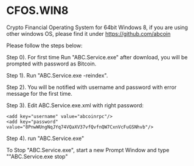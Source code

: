 CFOS.WIN8
=========

Crypto Financial Operating System for 64bit Windows 8, if you are using other windows OS, please find it under https://github.com/abcoin

Please follow the steps below:

Step 0). For first time Run "ABC.Service.exe" after download, you will be prompted with password as Bitcoin.

Step 1). Run "ABC.Service.exe -reindex".

Step 2). You will be notified with username and password with error message for the first time.

Step 3). Edit ABC.Service.exe.xml with right password:

    <add key="username" value="abcoinrpc"/>
    <add key="password" value="8PnwWUngNqJYq74VQaXV37vfQvfnQW7CxnVcFuGSNhvb"/>

Step 4). run  "ABC.Service.exe"


To Stop "ABC.Service.exe", start a new Prompt Window and type ""ABC.Service.exe stop"
